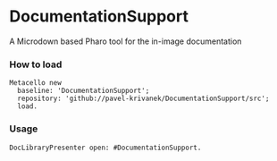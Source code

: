 # DocumentationSupport
A Microdown based Pharo tool for the in-image documentation

### How to load

```smalltalk
Metacello new
  baseline: 'DocumentationSupport';
  repository: 'github://pavel-krivanek/DocumentationSupport/src';
  load.
```

### Usage

```smalltalk
DocLibraryPresenter open: #DocumentationSupport.
```